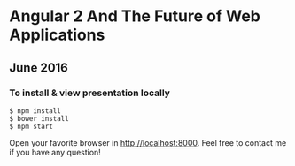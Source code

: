 # Angular 2 And The Future of Web Applications
## June 2016

### To install & view presentation locally

	$ npm install
	$ bower install
	$ npm start

Open your favorite browser in [http://localhost:8000](http://localhost:8000). 
Feel free to contact me if you have any question!

